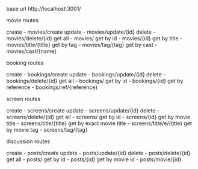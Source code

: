 base url http://localhost:3001/

movie routes

create - movies/create
update - movies/update/{id}
delete - movies/delete/{id}
get all - movies/
get by id - movies/{id}
get by title - movies/title/{title}
get by tag - movies/tag/{tag}
get by cast - movies/cast/{name}

booking routes

create - bookings/create
update - bookings/update/{id}
delete - bookings/delete/{id}
get all - bookings/
get by id - bookings/{id}
get by reference - bookings/ref/{reference}

screen routes

create - screens/create
update - screens/update/{id}
delete - screens/delete/{id}
get all - screens/
get by id - screens/{id}
get by movie title - screens/title/{title}
get by exact movie title - screens/title/e/{title}
get by movie tag - screens/tag/{tag}

discussion routes

create - posts/create
update - posts/update/{id}
delete - posts/delete/{id}
get all - posts/
get by id - posts/{id}
get by movie id - posts/movie/{id}